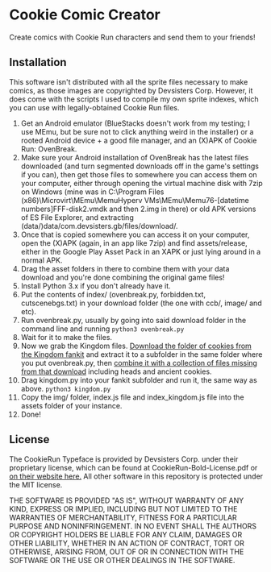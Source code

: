 # Cookie Comic Creator
Create comics with Cookie Run characters and send them to your friends!
## Installation
This software isn't distributed with all the sprite files necessary to make comics, as those images are copyrighted by Devsisters Corp. However, it does come with the scripts I used to compile my own sprite indexes, which you can use with legally-obtained Cookie Run files.
1. Get an Android emulator (BlueStacks doesn't work from my testing; I use MEmu, but be sure not to click anything weird in the installer) or a rooted Android device + a good file manager, and an (X)APK of Cookie Run: OvenBreak.
2. Make sure your Android installation of OvenBreak has the latest files downloaded (and turn segmented downloads off in the game's settings if you can), then get those files to somewhere you can access them on your computer, either through opening the virtual machine disk with 7zip on Windows (mine was in C:\Program Files (x86)\Microvirt\MEmu\MemuHyperv VMs\MEmu\Memu76-[datetime numbers]FFF-disk2.vmdk and then 2.img in there) or old APK versions of ES File Explorer, and extracting (data/)data/com.devsisters.gb/files/download/.
3. Once that is copied somewhere you can access it on your computer, open the (X)APK (again, in an app like 7zip) and find assets/release, either in the Google Play Asset Pack in an XAPK or just lying around in a normal APK.
4. Drag the asset folders in there to combine them with your data download and you're done combining the original game files!
5. Install Python 3.x if you don't already have it.
6. Put the contents of index/ (ovenbreak.py, forbidden.txt, cutscenebgs.txt) in your download folder (the one with ccb/, image/ and etc).
7. Run ovenbreak.py, usually by going into said download folder in the command line and running `python3 ovenbreak.py`
8. Wait for it to make the files.
9. Now we grab the Kingdom files. [Download the folder of cookies from the Kingdom fankit](https://www.dropbox.com/sh/pkmdawhvj08rmxf/AAAT2UqHoRw1gfw239xaLiz1a/03.%20Cookie?dl=0) and extract it to a subfolder in the same folder where you put ovenbreak.py, then [combine it with a collection of files missing from that download](https://cdn.discordapp.com/attachments/360967345503469569/903796894239707166/missing.zip) including heads and ancient cookies.
10. Drag kingdom.py into your fankit subfolder and run it, the same way as above. `python3 kingdom.py`
11. Copy the img/ folder, index.js file and index_kingdom.js file into the assets folder of your instance.
12. Done!
## License
The CookieRun Typeface is provided by Devsisters Corp. under their proprietary license, which can be found at CookieRun-Bold-License.pdf or [on their website here.](https://www.cookierunfont.com/static/download/License_ko_en.pdf) All other software in this repository is protected under the MIT license.

THE SOFTWARE IS PROVIDED "AS IS", WITHOUT WARRANTY OF ANY KIND, EXPRESS OR IMPLIED, INCLUDING BUT NOT LIMITED TO THE WARRANTIES OF MERCHANTABILITY, FITNESS FOR A PARTICULAR PURPOSE AND NONINFRINGEMENT. IN NO EVENT SHALL THE AUTHORS OR COPYRIGHT HOLDERS BE LIABLE FOR ANY CLAIM, DAMAGES OR OTHER LIABILITY, WHETHER IN AN ACTION OF CONTRACT, TORT OR OTHERWISE, ARISING FROM, OUT OF OR IN CONNECTION WITH THE SOFTWARE OR THE USE OR OTHER DEALINGS IN THE SOFTWARE.